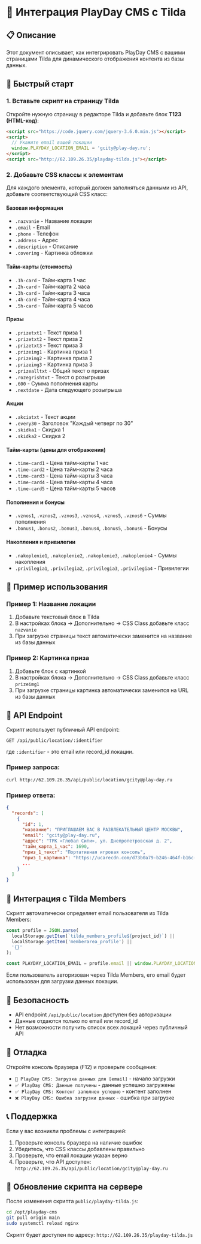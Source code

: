 # 🎨 Интеграция PlayDay CMS с Tilda

## 📋 Описание

Этот документ описывает, как интегрировать PlayDay CMS с вашими страницами Tilda для динамического отображения контента из базы данных.

## 🚀 Быстрый старт

### 1. Вставьте скрипт на страницу Tilda

Откройте нужную страницу в редакторе Tilda и добавьте блок **T123 (HTML-код)**:

```html
<script src="https://code.jquery.com/jquery-3.6.0.min.js"></script>
<script>
  // Укажите email вашей локации
  window.PLAYDAY_LOCATION_EMAIL = 'gcity@play-day.ru';
</script>
<script src="http://62.109.26.35/playday-tilda.js"></script>
```

### 2. Добавьте CSS классы к элементам

Для каждого элемента, который должен заполняться данными из API, добавьте соответствующий CSS класс:

#### Базовая информация
- `.nazvanie` - Название локации
- `.email` - Email
- `.phone` - Телефон
- `.address` - Адрес
- `.description` - Описание
- `.coverimg` - Картинка обложки

#### Тайм-карты (стоимость)
- `.1h-card` - Тайм-карта 1 час
- `.2h-card` - Тайм-карта 2 часа
- `.3h-card` - Тайм-карта 3 часа
- `.4h-card` - Тайм-карта 4 часа
- `.5h-card` - Тайм-карта 5 часов

#### Призы
- `.prizetxt1` - Текст приза 1
- `.prizetxt2` - Текст приза 2
- `.prizetxt3` - Текст приза 3
- `.prizeimg1` - Картинка приза 1
- `.prizeimg2` - Картинка приза 2
- `.prizeimg3` - Картинка приза 3
- `.prizealltxt` - Общий текст о призах
- `.rozegrishtxt` - Текст о розыгрыше
- `.600` - Сумма пополнения карты
- `.nextdate` - Дата следующего розыгрыша

#### Акции
- `.akciatxt` - Текст акции
- `.every30` - Заголовок "Каждый четверг по 30"
- `.skidka1` - Скидка 1
- `.skidka2` - Скидка 2

#### Тайм-карты (цены для отображения)
- `.time-card1` - Цена тайм-карты 1 час
- `.time-card2` - Цена тайм-карты 2 часа
- `.time-card3` - Цена тайм-карты 3 часа
- `.time-card4` - Цена тайм-карты 4 часа
- `.time-card5` - Цена тайм-карты 5 часов

#### Пополнения и бонусы
- `.vznos1`, `.vznos2`, `.vznos3`, `.vznos4`, `.vznos5`, `.vznos6` - Суммы пополнения
- `.bonus1`, `.bonus2`, `.bonus3`, `.bonus4`, `.bonus5`, `.bonus6` - Бонусы

#### Накопления и привилегии
- `.nakoplenie1`, `.nakoplenie2`, `.nakoplenie3`, `.nakoplenie4` - Суммы накопления
- `.privilegia1`, `.privilegia2`, `.privilegia3`, `.privilegia4` - Привилегии

## 📝 Пример использования

### Пример 1: Название локации

1. Добавьте текстовый блок в Tilda
2. В настройках блока → Дополнительно → CSS Class добавьте класс `nazvanie`
3. При загрузке страницы текст автоматически заменится на название из базы данных

### Пример 2: Картинка приза

1. Добавьте блок с картинкой
2. В настройках блока → Дополнительно → CSS Class добавьте класс `prizeimg1`
3. При загрузке страницы картинка автоматически заменится на URL из базы данных

## 🔧 API Endpoint

Скрипт использует публичный API endpoint:

```
GET /api/public/location/:identifier
```

где `:identifier` - это email или record_id локации.

### Пример запроса:

```bash
curl http://62.109.26.35/api/public/location/gcity@play-day.ru
```

### Пример ответа:

```json
{
  "records": [
    {
      "id": 1,
      "название": "ПРИГЛАШАЕМ ВАС В РАЗВЛЕКАТЕЛЬНЫЙ ЦЕНТР МОСКВЫ",
      "email": "gcity@play-day.ru",
      "адрес": "ТРК «Глобал Сити», ул. Днепропетровская д. 2",
      "тайм_карта_1_час": 1690,
      "приз_1_текст": "Портативная игровая консоль",
      "приз_1_картинка": "https://ucarecdn.com/d73b0a79-b246-464f-b16c-ce563ea5d209/",
      ...
    }
  ]
}
```

## 🎯 Интеграция с Tilda Members

Скрипт автоматически определяет email пользователя из Tilda Members:

```javascript
const profile = JSON.parse(
  localStorage.getItem(`tilda_members_profile${project_id}`) ||
  localStorage.getItem('memberarea_profile') ||                
  '{}'
);

const PLAYDAY_LOCATION_EMAIL = profile.email || window.PLAYDAY_LOCATION_EMAIL || 'gcity@play-day.ru';
```

Если пользователь авторизован через Tilda Members, его email будет использован для загрузки данных локации.

## 🔐 Безопасность

- API endpoint `/api/public/location` доступен без авторизации
- Данные отдаются только по email или record_id
- Нет возможности получить список всех локаций через публичный API

## 🐛 Отладка

Откройте консоль браузера (F12) и проверьте сообщения:

- `🚀 PlayDay CMS: Загрузка данных для [email]` - начало загрузки
- `✅ PlayDay CMS: Данные получены` - данные успешно загружены
- `✅ PlayDay CMS: Контент заполнен успешно` - контент заполнен
- `❌ PlayDay CMS: Ошибка загрузки данных` - ошибка при загрузке

## 📞 Поддержка

Если у вас возникли проблемы с интеграцией:

1. Проверьте консоль браузера на наличие ошибок
2. Убедитесь, что CSS классы добавлены правильно
3. Проверьте, что email локации указан верно
4. Проверьте, что API доступен: `http://62.109.26.35/api/public/location/gcity@play-day.ru`

## 🔄 Обновление скрипта на сервере

После изменения скрипта `public/playday-tilda.js`:

```bash
cd /opt/playday-cms
git pull origin main
sudo systemctl reload nginx
```

Скрипт будет доступен по адресу: `http://62.109.26.35/playday-tilda.js`
